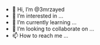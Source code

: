- 👋 Hi, I’m @3mrzayed
- 👀 I’m interested in ...
- 🌱 I’m currently learning ...
- 💞️ I’m looking to collaborate on ...
- 📫 How to reach me ...

<!---
3mrzayed/3mrzayed is a ✨ special ✨ repository because its `README.md` (this file) appears on your GitHub profile.
You can click the Preview link to take a look at your changes.
--->

